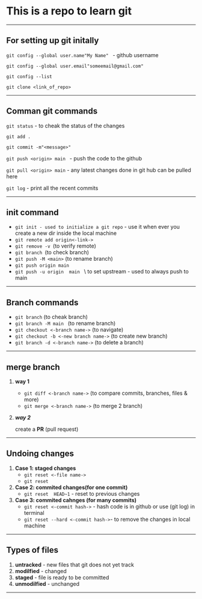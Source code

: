 # This is a repo to learn git


---

## For setting up git initally
`git config --global user.name"My Name" ` - github username

`git config --global user.email"someemail@gmail.com"`

`git config --list`

`git clone <link_of_repo>`



---


## Comman git commands
`git status`    - to cheak the status of the changes

`git add .`

`git commit -m"<message>"`

`git push <origin> main `   - push the code to the github 

`git pull <origin> main`    - any latest changes done in git hub can be pulled here 

`git log`   - print all the recent commits


---

## init command
- `git init - used to initialize a git repo`  - use it when ever you create a new dir inside the local machine
- `git remote add origin<-link->`
- `git remove -v `(to verify remote)
- `git branch `(to check branch)
- `git push -M <main>` (to rename branch)
- `git push origin main `
- `git push -u origin  main ` \\ to set upstream - used to always push to main 


---


## Branch commands
- `git branch`                          (to cheak branch)
- `git branch -M main `                 (to rename branch)
- `git checkout <-branch name->`        (to navigate)
- `git checkout -b <-new branch name->` (to create new branch)
- `git branch -d <-branch name->`       (to delete a branch)

---

## merge branch 

1. **way 1**
   - `git diff <-branch name->`     (to compare commits, branches, files & more)
   - `git merge <-branch name->`    (to merge 2 branch)

2. ***way 2***

    create a **PR** (pull request)




---




## Undoing changes
1. **Case 1: staged changes** 
    - `git reset <-file name->`
    - `git reset`
2. **Case 2: commited changes(for one commit)**
    - `git reset  HEAD~1`               - reset to previous changes
3. **Case 3: commited cahnges (for many commits)**
    - `git reset <-commit hash->`       - hash code is in github or use (git log) in terminal
    - `git reset --hard <-commit hash->`- to remove the changes in local machine


---

## Types of files 
1. **untracked**    - new files that git does not yet track
2. **modilfied**    - changed
3. **staged**       - file is ready to be committed 
4. **unmodilfied**  - unchanged

---